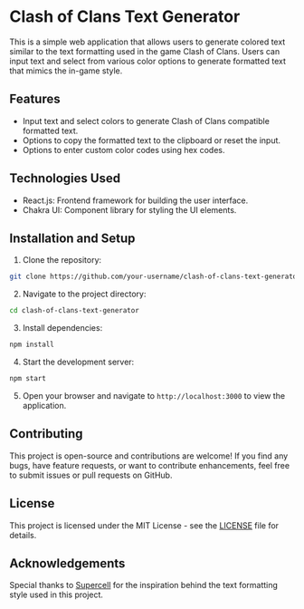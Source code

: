 # Clash of Clans Text Generator

This is a simple web application that allows users to generate colored text similar to the text formatting used in the game Clash of Clans. Users can input text and select from various color options to generate formatted text that mimics the in-game style.

## Features

- Input text and select colors to generate Clash of Clans compatible formatted text.
- Options to copy the formatted text to the clipboard or reset the input.
- Options to enter custom color codes using hex codes.

## Technologies Used

- React.js: Frontend framework for building the user interface.
- Chakra UI: Component library for styling the UI elements.

## Installation and Setup

1. Clone the repository:

```bash
git clone https://github.com/your-username/clash-of-clans-text-generator.git
```

2. Navigate to the project directory:

```bash
cd clash-of-clans-text-generator
```

3. Install dependencies:

```bash
npm install
```

4. Start the development server:

```bash
npm start
```

5. Open your browser and navigate to `http://localhost:3000` to view the application.

## Contributing

This project is open-source and contributions are welcome! If you find any bugs, have feature requests, or want to contribute enhancements, feel free to submit issues or pull requests on GitHub.

## License

This project is licensed under the MIT License - see the [LICENSE](LICENSE) file for details.

## Acknowledgements

Special thanks to [Supercell](https://supercell.com/) for the inspiration behind the text formatting style used in this project.